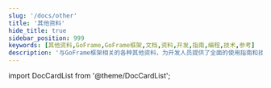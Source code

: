 ```yaml
---
slug: '/docs/other'
title: '其他资料'
hide_title: true
sidebar_position: 999
keywords: [其他资料,GoFrame,GoFrame框架,文档,资料,开发,指南,编程,技术,参考]
description: '与GoFrame框架相关的各种其他资料，为开发人员提供了全面的使用指南和技术参考，帮助开发者深入理解并高效运用GoFrame框架进行编程开发。'
---
```


import DocCardList from '@theme/DocCardList';

<DocCardList />